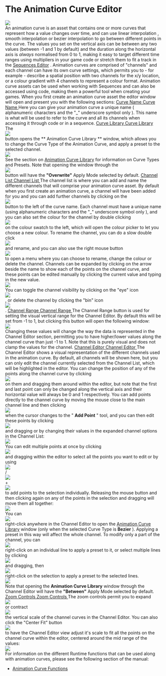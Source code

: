 # The Animation Curve Editor

  
![](https://gms.magecorn.com/Manual/assets/Images/Asset_Editors/Editor_Animation_Curves.png)  
An animation curve is an asset that contains one or more curves that
represent how a value changes over time, and can use linear
interpolation , smooth interpolation or bezier interpolation to go
between different points in the curve. The values you set on the
vertical axis can be between any two values (between -1 and 1 by
default) and the duration along the horizontal axis is *always*
normalised from 0 to 1, making it easy to target different time ranges
using multipliers in your game code or stretch them to fit a track in
the [Sequences Editor](Sequence_Properties/Using_Animation_Curves) .
Animation curves are comprised of "channels" and each channel can have
its own curve settings, which permits you to - for example - describe a
spatial position with two channels for the x/y location, or a colour
gradient with 4 channels to represent a colour format. Animation curve
assets can be used when working with Sequences and can also be accessed
using code, making them a powerful tool when creating your games. When
you first create an animation curve asset the editor window will open
and present you with the following sections: [ Curve Name Curve Name
](#) Here you can give your animation curve a unique name ( alphanumeric
characters and the "\_" underscore symbol only ). This name is what will
be used to refer to the curve and all its channels when accessing it
through code or in a sequence. [ Curve Library Curve Library ](#) The  
![](https://gms.magecorn.com/Manual/assets/Images/Icons/Animation_Curve_Library_Button.png)  
button opens the ** Animation Curve Library ** window, which allows you
to change the Curve Type of the Animation Curve, and apply a preset to
the selected channel.  
![](https://gms.magecorn.com/Manual/assets/Images/Asset_Editors/Editor_Animation_Curves_Library.png)  
See the section on [Animation Curve
Library](Animation_Curve_Properties/Animation_Curve_Library) for
information on Curve Types and Presets. Note that opening the window
through the  
![](https://gms.magecorn.com/Manual/assets/Images/Icons/Animation_Curve_Library_Button.png)  
button will have the **"Overwrite"** Apply Mode selected by default. [
Channel List Channel List ](#) The channel list is where you can add and
name the different channels that will comprise your animation curve
asset. By default when you first create an animation curve, a channel
will have been added for you and you can add further channels by
clicking on the  
![](https://gms.magecorn.com/Manual/assets/Images/Icons/Animation_Curves_New_Channel.png)  
button to the left of the curve name. Each channel must have a unique
name (using alphanumeric characters and the "\_" underscore symbol only
), and you can also set the colour for the channel by double clicking  
![](https://gms.magecorn.com/Manual/assets/Images/Icons/Icon_LMB.png)  
on the colour swatch to the left, which will open the colour picker to
let you choose a new colour. To rename the channel, you can do a slow
double click  
![](https://gms.magecorn.com/Manual/assets/Images/Icons/Icon_LMB.png)  
and rename, and you can also use the right mouse button  
![](https://gms.magecorn.com/Manual/assets/Images/Icons/Icon_RMB.png)  
to open a menu where you can choose to rename, change the colour or
delete the channel. Channels can be expanded by clicking on the arrow
beside the name to show each of the points on the channel curve, and
these points can be edited manually by clicking the current value and
typing in the new value.  
![](https://gms.magecorn.com/Manual/assets/Images/Asset_Editors/Editor_Animation_Curves_ExpandList.png)  
You can toggle the channel visibility by clicking on the "eye" icon  
![](https://gms.magecorn.com/Manual/assets/Images/Icons/Icon_ToggleVisibility.png)  
, or delete the channel by clicking the "bin" icon  
![](https://gms.magecorn.com/Manual/assets/Images/Icons/Icon_DeleteChannel.png)  
. [ Channel Range Channel Range ](#) The Channel Range button is used
for setting the visual vertical range for the Channel Editor. By default
this will be set from -1 to 1, but clicking this button will open the
following window:  
![](https://gms.magecorn.com/Manual/assets/Images/Asset_Editors/Editor_Animation_Curves_Range.png)  
Changing these values will change the way the data is represented in the
Channel Editor section, permitting you to have higher/lower values along
the channel curve than just -1 to 1. Note that this is purely visual and
does not clamp the values for the channel. [ Channel Editor Channel
Editor ](#) The Channel Editor shows a visual representation of the
different channels used in the animation curve. By default, all channels
will be shown here, but you can only edit the channel currently selected
from the Channel List, which will be highlighted in the editor. You can
change the position of any of the points along the channel curve by
clicking  
![](https://gms.magecorn.com/Manual/assets/Images/Icons/Icon_LMB.png)  
on them and dragging them around within the editor, but note that the
first and last point can only be changed along the vertical axis and
their horizontal value will always be 0 and 1 respectively. You can add
points directly to the channel curve by moving the mouse close to the
main channel line and then clicking  
![](https://gms.magecorn.com/Manual/assets/Images/Icons/Icon_LMB.png)  
when the cursor changes to the " **Add Point** " tool, and you can then
edit these points by clicking  
![](https://gms.magecorn.com/Manual/assets/Images/Icons/Icon_LMB.png)  
and dragging or by changing their values in the expanded channel options
in the Channel List:  
![](https://gms.magecorn.com/Manual/assets/Images/Asset_Editors/Editor_Animation_Curves_Channel_Editor.gif)  
You can edit multiple points at once by clicking  
![](https://gms.magecorn.com/Manual/assets/Images/Icons/Icon_LMB.png)  
and dragging within the editor to select all the points you want to edit
or by using  
![](https://gms.magecorn.com/Manual/assets/Images/Icons/Icon_Ctrl.png)  
/  
![](https://gms.magecorn.com/Manual/assets/Images/Icons/Icon_Cmd.png)  
+  
![](https://gms.magecorn.com/Manual/assets/Images/Icons/Icon_LMB.png)  
to add points to the selection individually. Releasing the mouse button
and then clicking again on any of the points in the selection and
dragging will move them all together:  
![](https://gms.magecorn.com/Manual/assets/Images/Asset_Editors/Editor_Animation_Curves_Channel_Editor_Moving.gif)  
You can  
![](https://gms.magecorn.com/Manual/assets/Images/Icons/Icon_RMB.png)  
right-click anywhere in the Channel Editor to open the [Animation Curve
Library](Animation_Curve_Properties/Animation_Curve_Library) window
(only when the selected Curve Type is **Bezier** ). Applying a preset in
this way will affect the whole channel. To modify only a part of the
channel, you can  
![](https://gms.magecorn.com/Manual/assets/Images/Icons/Icon_RMB.png)  
right-click on an individual line to apply a preset to it, or select
multiple lines by clicking  
![](https://gms.magecorn.com/Manual/assets/Images/Icons/Icon_LMB.png)  
and dragging, then  
![](https://gms.magecorn.com/Manual/assets/Images/Icons/Icon_RMB.png)  
right-click on the selection to apply a preset to the selected lines.  
![](https://gms.magecorn.com/Manual/assets/Images/Asset_Editors/Editor_Animation_Curves_Channel_Editor_Presets.gif)  
Note that opening the **Animation Curve Library** window through the
Channel Editor will have the **"Between"** Apply Mode selected by
default. [ Zoom Controls Zoom Controls ](#) The zoom controls permit you
to expand  
![](https://gms.magecorn.com/Manual/assets/Images/Icons/Icon_ZoomOut.png)  
or contract  
![](https://gms.magecorn.com/Manual/assets/Images/Icons/Icon_ZoomIn.png)  
the vertical scale of the channel curves in the Channel Editor. You can
also click the "Center Fit" button  
![](https://gms.magecorn.com/Manual/assets/Images/Icons/Icon_CenterFit.png)  
to have the Channel Editor view adjust it's scale to fit all the points
on the channel curve within the editor, centered around the mid range of
the values:  
![](https://gms.magecorn.com/Manual/assets/Images/Asset_Editors/Editor_Animation_Curves_Zoom.gif)  
For information on the different Runtime functions that can be used
along with animation curves, please see the following section of the
manual:

-   [Animation Curve
    Functions](../GameMaker_Language/GML_Reference/Asset_Management/Animation_Curves/Animation_Curves)
